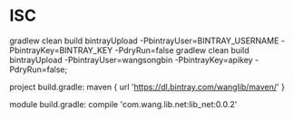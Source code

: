# ISC
gradlew clean build bintrayUpload -PbintrayUser=BINTRAY_USERNAME -PbintrayKey=BINTRAY_KEY -PdryRun=false
gradlew clean build bintrayUpload -PbintrayUser=wangsongbin -PbintrayKey=apikey -PdryRun=false;

project build.gradle:
    maven { url 'https://dl.bintray.com/wanglib/maven/' }

module build.gradle:
    compile 'com.wang.lib.net:lib_net:0.0.2'